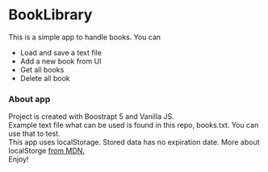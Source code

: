 # BookLibrary
This is a simple app to handle books. You can
* Load and save a text file
* Add a new book from UI 
* Get all books
* Delete all book
### About app
Project is created with Boostrapt 5 and Vanilla JS.    
Example text file what can be used is found in this repo, books.txt. You can use that to test.    
This app uses localStorage. Stored data has no expiration date. More about localStorge [from MDN.](https://developer.mozilla.org/en-US/docs/Web/API/Window/localStorage)     
Enjoy!